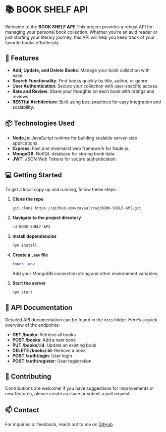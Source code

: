 # 📚 BOOK SHELF API

Welcome to the **BOOK SHELF API**! This project provides a robust API for managing your personal book collection. Whether you're an avid reader or just starting your literary journey, this API will help you keep track of your favorite books effortlessly.

## 🚀 Features

- **Add, Update, and Delete Books**: Manage your book collection with ease.
- **Search Functionality**: Find books quickly by title, author, or genre.
- **User Authentication**: Secure your collection with user-specific access.
- **Rate and Review**: Share your thoughts on each book with ratings and reviews.
- **RESTful Architecture**: Built using best practices for easy integration and scalability.

## 📦 Technologies Used

- **Node.js**: JavaScript runtime for building scalable server-side applications.
- **Express**: Fast and minimalist web framework for Node.js.
- **MongoDB**: NoSQL database for storing book data.
- **JWT**: JSON Web Tokens for secure authentication.

## 💻 Getting Started

To get a local copy up and running, follow these steps:

1. **Clone the repo**
   ```bash
   git clone https://github.com/zavaultraz/BOOK-SHELF-API.git
   ```
2. **Navigate to the project directory**
   ```bash
   cd BOOK-SHELF-API
   ```
3. **Install dependencies**
   ```bash
   npm install
   ```
4. **Create a `.env` file**
   ```bash
   touch .env
   ```
   Add your MongoDB connection string and other environment variables.

5. **Start the server**
   ```bash
   npm start
   ```

## 📜 API Documentation

Detailed API documentation can be found in the `docs` folder. Here’s a quick overview of the endpoints:

- **GET /books**: Retrieve all books
- **POST /books**: Add a new book
- **PUT /books/:id**: Update an existing book
- **DELETE /books/:id**: Remove a book
- **POST /auth/login**: User login
- **POST /auth/register**: User registration

## 🤝 Contributing

Contributions are welcome! If you have suggestions for improvements or new features, please create an issue or submit a pull request.

## 📫 Contact

For inquiries or feedback, reach out to me on [GitHub](https://github.com/zavaultraz).

